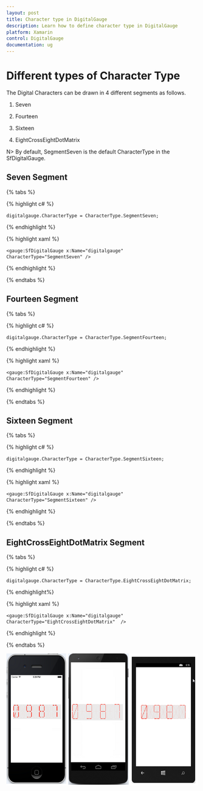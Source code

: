 ```yaml
---
layout: post
title: Character type in DigitalGauge
description: Learn how to define character type in DigitalGauge
platform: Xamarin
control: DigitalGauge
documentation: ug
---
```


# Different types of Character Type

The Digital Characters can be drawn in 4 different segments as follows.
 
1. Seven

2. Fourteen

3. Sixteen

4. EightCrossEightDotMatrix

N> By default, SegmentSeven is the default CharacterType in the SfDigitalGauge.

## Seven Segment

{% tabs %}

{% highlight c# %}

	digitalgauge.CharacterType = CharacterType.SegmentSeven;

{% endhighlight %}

{% highlight xaml %}

	<gauge:SfDigitalGauge x:Name="digitalgauge"  CharacterType="SegmentSeven" />

{% endhighlight %}

{% endtabs %}

## Fourteen Segment

{% tabs %}

{% highlight c# %}

	digitalgauge.CharacterType = CharacterType.SegmentFourteen;

{% endhighlight %}

{% highlight xaml %}

	<gauge:SfDigitalGauge x:Name="digitalgauge" CharacterType="SegmentFourteen" />

{% endhighlight %}

{% endtabs %}

 
## Sixteen Segment
 
{% tabs %} 
 
{% highlight c# %}

	digitalgauge.CharacterType = CharacterType.SegmentSixteen;

{% endhighlight %}

{% highlight xaml %}

	<gauge:SfDigitalGauge x:Name="digitalgauge"  CharacterType="SegmentSixteen" />

{% endhighlight %}

{% endtabs %}

## EightCrossEightDotMatrix Segment

{% tabs %}

{% highlight c# %}

	digitalgauge.CharacterType = CharacterType.EightCrossEightDotMatrix;

{% endhighlight%}

{% highlight xaml %}

	<gauge:SfDigitalGauge x:Name="digitalgauge"  CharacterType="EightCrossEightDotMatrix"  />

{% endhighlight %}

{% endtabs %}

![](Getting-Started_images/segment.png)

